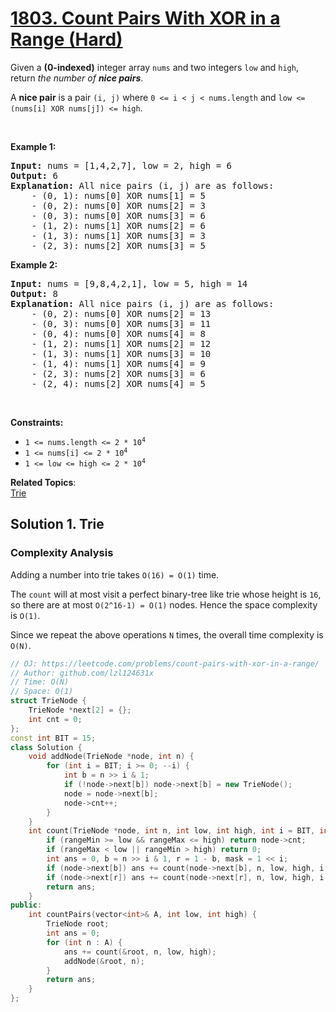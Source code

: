 # [1803. Count Pairs With XOR in a Range (Hard)](https://leetcode.com/problems/count-pairs-with-xor-in-a-range/)

<p>Given a <strong>(0-indexed)</strong> integer array <code>nums</code> and two integers <code>low</code> and <code>high</code>, return <em>the number of <strong>nice pairs</strong></em>.</p>

<p>A <strong>nice pair</strong> is a pair <code>(i, j)</code> where <code>0 &lt;= i &lt; j &lt; nums.length</code> and <code>low &lt;= (nums[i] XOR nums[j]) &lt;= high</code>.</p>

<p>&nbsp;</p>
<p><strong>Example 1:</strong></p>

<pre><strong>Input:</strong> nums = [1,4,2,7], low = 2, high = 6
<strong>Output:</strong> 6
<strong>Explanation:</strong> All nice pairs (i, j) are as follows:
    - (0, 1): nums[0] XOR nums[1] = 5 
    - (0, 2): nums[0] XOR nums[2] = 3
    - (0, 3): nums[0] XOR nums[3] = 6
    - (1, 2): nums[1] XOR nums[2] = 6
    - (1, 3): nums[1] XOR nums[3] = 3
    - (2, 3): nums[2] XOR nums[3] = 5
</pre>

<p><strong>Example 2:</strong></p>

<pre><strong>Input:</strong> nums = [9,8,4,2,1], low = 5, high = 14
<strong>Output:</strong> 8
<strong>Explanation:</strong> All nice pairs (i, j) are as follows:
​​​​​    - (0, 2): nums[0] XOR nums[2] = 13
&nbsp;   - (0, 3): nums[0] XOR nums[3] = 11
&nbsp;   - (0, 4): nums[0] XOR nums[4] = 8
&nbsp;   - (1, 2): nums[1] XOR nums[2] = 12
&nbsp;   - (1, 3): nums[1] XOR nums[3] = 10
&nbsp;   - (1, 4): nums[1] XOR nums[4] = 9
&nbsp;   - (2, 3): nums[2] XOR nums[3] = 6
&nbsp;   - (2, 4): nums[2] XOR nums[4] = 5</pre>

<p>&nbsp;</p>
<p><strong>Constraints:</strong></p>

<ul>
	<li><code>1 &lt;= nums.length &lt;= 2 * 10<sup>4</sup></code></li>
	<li><code>1 &lt;= nums[i] &lt;= 2 * 10<sup>4</sup></code></li>
	<li><code>1 &lt;= low &lt;= high &lt;= 2 * 10<sup>4</sup></code></li>
</ul>


**Related Topics**:  
[Trie](https://leetcode.com/tag/trie/)

## Solution 1. Trie

### Complexity Analysis

Adding a number into trie takes `O(16) = O(1)` time.

The `count` will at most visit a perfect binary-tree like trie whose height is `16`, so there are at most `O(2^16-1) = O(1)` nodes. Hence the space complexity is `O(1)`.

Since we repeat the above operations `N` times, the overall time complexity is `O(N)`.

```cpp
// OJ: https://leetcode.com/problems/count-pairs-with-xor-in-a-range/
// Author: github.com/lzl124631x
// Time: O(N)
// Space: O(1)
struct TrieNode {
    TrieNode *next[2] = {};
    int cnt = 0;
};
const int BIT = 15;
class Solution {
    void addNode(TrieNode *node, int n) {
        for (int i = BIT; i >= 0; --i) {
            int b = n >> i & 1;
            if (!node->next[b]) node->next[b] = new TrieNode();
            node = node->next[b];
            node->cnt++;
        }
    }
    int count(TrieNode *node, int n, int low, int high, int i = BIT, int rangeMin = 0, int rangeMax = (1 << (BIT + 1)) - 1) {
        if (rangeMin >= low && rangeMax <= high) return node->cnt;
        if (rangeMax < low || rangeMin > high) return 0;
        int ans = 0, b = n >> i & 1, r = 1 - b, mask = 1 << i;
        if (node->next[b]) ans += count(node->next[b], n, low, high, i - 1, rangeMin & ~mask, rangeMax & ~mask);
        if (node->next[r]) ans += count(node->next[r], n, low, high, i - 1, rangeMin | mask, rangeMax | mask);
        return ans;
    }
public:
    int countPairs(vector<int>& A, int low, int high) {
        TrieNode root;
        int ans = 0;
        for (int n : A) {
            ans += count(&root, n, low, high);
            addNode(&root, n);
        }
        return ans;
    }
};
```